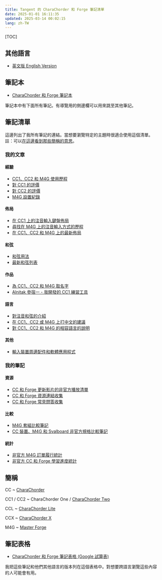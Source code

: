 ```yaml
---
title: Tangent 的 CharaChorder 和 Forge 筆記清單
date: 2025-01-01 16:11:35
updated: 2025-03-14 00:02:15
lang: zh-TW
---
```

[TOC]

## 其他語言

- [英文版 English Version](/@andy23512/B1e97aNl0)

## 筆記本

- [CharaChorder 和 Forge 筆記本](/@andy23512/HkbiQGclJe)

筆記本中有下面所有筆記。有導覽用的側邊欄可以用來跳至其他筆記。

## 筆記清單

這邊列出了我所有筆記的連結。當想要瀏覽特定的主題時很適合使用這個清單。
註：可以[在這邊看到那些簡稱的意思](#簡稱)。

### 我的文章

#### 經驗

- [CC1、CC2 和 M4G 使用歷程](/@andy23512/HJOF0UWyC)
- [對 CC1 的評價](/@andy23512/BJOjjS95C)
- [對 CC2 的評價](/@andy23512/HyVb-_BUyl)
- [M4G 設置紀錄](/@andy23512/rkYjqulnyg)

#### 佈局

- [在 CC1 上的注音輸入鍵盤佈局](/@andy23512/ByRaeCBAT)
- [尋找在 M4G 上的注音輸入方式的歷程](/@andy23512/SJTGGMQkR)
- [在 CC1、CC2 和 M4G 上的最新佈局](/@andy23512/H15Uj_Ebyl)

#### 和弦

- [和弦用法](/@andy23512/SycZrIzM1l)
- [最新和弦列表](/@andy23512/rJS6r9-J0)

#### 作品

- [為 CC1、CC2 和 M4G 取名字](/@andy23512/rJD_0hxt0)
- [Alnitak 參宿一 - 我開發的 CC1 練習工具](/@andy23512/BJDyu6kf0)

#### 語言

- [對注音和弦的介紹](/@andy23512/SJHlrjf6R)
- [在 CC1、CC2 或 M4G 上打中文的建議](/@andy23512/Bye7QsCdR)
- [對 CC1、CC2 和 M4G 的相容語言的說明](/@andy23512/SJ5KSVE1yx)

#### 其他

- [輸入裝置周邊配件和軟體應用程式](/@andy23512/H1kg-k_Ikl)

### 我的筆記

#### 資源

- [CC 和 Forge 更新影片的非官方播放清單](/@andy23512/rk_Urqcgkg)
- [CC 和 Forge 資源連結收集](/@andy23512/rkkSp-jg1g)
- [CC 和 Forge 常見問答收集](/@andy23512/By5hvroeyx)

#### 比較

- [M4G 套組比較筆記](/@andy23512/rklH8Lsxkx)
- [CC 裝置、M4G 和 Svalboard 非官方規格比較筆記](/@andy23512/rJ-gyPjxye)

#### 統計

- [非官方 M4G 訂單履行統計](/@andy23512/HyaAc1SwJe)
- [非官方 CC 和 Forge 學習進度統計](/@andy23512/S1NhHlpD1x)

## 簡稱

CC
  ~ [CharaChorder](https://www.charachorder.com)

CC1 / CC2
  ~ CharaChorder One / [CharaChorder Two](https://www.charachorder.com/products/cc2)
  
CCL
  ~ [CharaChorder Lite](https://www.charachorder.com/products/charachorder-lite)
  
CCX
  ~ [CharaChorder X](https://www.charachorder.com/products/charachorder-x)

M4G
  ~ [Master Forge](https://forgekeyboard.com/)

## 筆記表格

- [CharaChorder 和 Forge 筆記表格 (Google 試算表)](https://docs.google.com/spreadsheets/d/e/2PACX-1vR5skfggXCIGFqgBKvoqY1NVnrg3vSe6uY2cDvB2YozUK8KxZG0WNc66U6AEDuBn6TCWezvREe6DsW4/pubhtml?gid=558390736&single=true)

我把這些筆記和他們其他語言的版本列在這個表格中。對想要跨語言瀏覽這些內容的人可能會有用。
